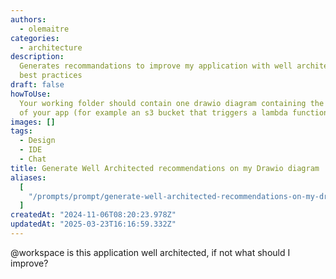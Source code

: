 ```yaml
---
authors:
  - olemaitre
categories:
  - architecture
description:
  Generates recommandations to improve my application with well architected
  best practices
draft: false
howToUse:
  Your working folder should contain one drawio diagram containing the design
  of your app (for example an s3 bucket that triggers a lambda function)
images: []
tags:
  - Design
  - IDE
  - Chat
title: Generate Well Architected recommendations on my Drawio diagram
aliases:
  [
    "/prompts/prompt/generate-well-architected-recommendations-on-my-drawio-diagram-adcfeb01",
  ]
createdAt: "2024-11-06T08:20:23.978Z"
updatedAt: "2025-03-23T16:16:59.332Z"
---
```


@workspace is this application well architected, if not what should I improve?
